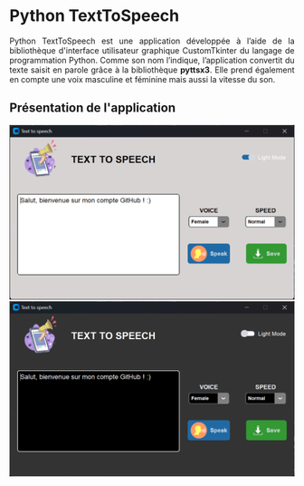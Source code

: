 # Python TextToSpeech

<div style="text-align: justify;">
Python TextToSpeech est une application développée à l’aide de la bibliothèque d'interface utilisateur graphique CustomTkinter du langage de programmation Python.
Comme son nom l’indique, l’application convertit du texte saisit en parole grâce à la bibliothèque <strong>pyttsx3</strong>. Elle prend également en compte une voix masculine et féminine mais aussi la vitesse du son.


</div>

## Présentation de l'application

<img src="AppOverview/lightMode.png">
<img src="AppOverview/darkMode.png">



